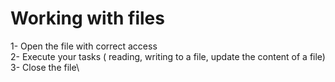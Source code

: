 # Working with files
1- Open the file with correct access \
2- Execute your tasks ( reading, writing to a file, update the content of a file) \
3- Close the file\